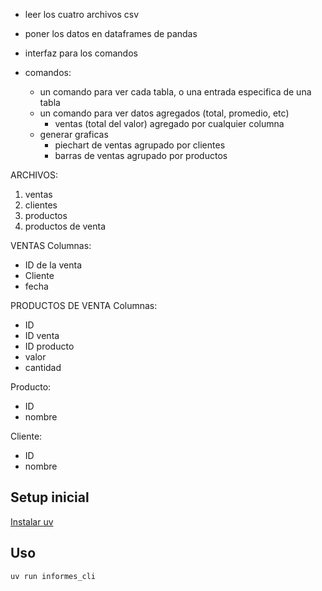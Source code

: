 - leer los cuatro archivos csv
- poner los datos en dataframes de pandas
- interfaz para los comandos


- comandos:
	- un comando para ver cada tabla, o una entrada especifica de una tabla
	- un comando para ver datos agregados (total, promedio, etc)
		- ventas (total del valor) agregado por cualquier columna
	- generar graficas
		- piechart de ventas agrupado por clientes
		- barras de ventas agrupado por productos


ARCHIVOS:
1. ventas
2. clientes
3. productos
4. productos de venta

VENTAS Columnas:
- ID de la venta
- Cliente
- fecha

PRODUCTOS DE VENTA Columnas:
- ID
- ID venta
- ID producto
- valor
- cantidad

Producto:
- ID
- nombre

Cliente:
- ID
- nombre

## Setup inicial

[Instalar uv](https://docs.astral.sh/uv/getting-started/installation/)

## Uso

```
uv run informes_cli
```
